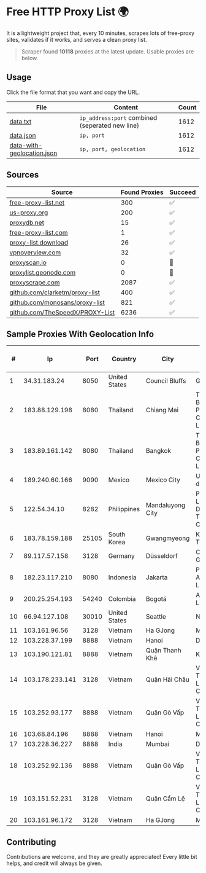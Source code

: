
# Free HTTP Proxy List 🌍

It is a lightweight project that, every 10 minutes, scrapes lots of free-proxy sites, validates if it works, and serves a clean proxy list.


> Scraper found **10118** proxies at the latest update. Usable proxies are below.

## Usage

Click the file format that you want and copy the URL.


|File|Content|Count|
|----|-------|-----|
|[data.txt](https://raw.githubusercontent.com/themiralay/Proxy-List-World/master/data.txt)|`ip_address:port` combined (seperated new line)|1612|
|[data.json](https://raw.githubusercontent.com/themiralay/Proxy-List-World/master/data.json)|`ip, port`|1612|
|[data-with-geolocation.json](https://raw.githubusercontent.com/themiralay/Proxy-List-World/master/data-with-geolocation.json)|`ip, port, geolocation`|1612|

## Sources

|Source|Found Proxies|Succeed|
|------|-------------|-------|
|[free-proxy-list.net](https://free-proxy-list.net)|300|✅|
|[us-proxy.org](https://www.us-proxy.org)|200|✅|
|[proxydb.net](http://proxydb.net)|15|✅|
|[free-proxy-list.com](https://free-proxy-list.com/?page=&port=&type%5B%5D=http&type%5B%5D=https&up_time=0&search=Search)|1|✅|
|[proxy-list.download](https://www.proxy-list.download/HTTP)|26|✅|
|[vpnoverview.com](https://vpnoverview.com/privacy/anonymous-browsing/free-proxy-servers)|32|✅|
|[proxyscan.io](https://www.proxyscan.io)|0|🚫|
|[proxylist.geonode.com](https://proxylist.geonode.com/api/proxy-list?limit=300&page=1&sort_by=lastChecked&sort_type=desc&protocols=http,https)|0|🚫|
|[proxyscrape.com](https://api.proxyscrape.com/v2/?request=displayproxies&protocol=http&timeout=10000&country=all&ssl=all&anonymity=all)|2087|✅|
|[github.com/clarketm/proxy-list](https://raw.githubusercontent.com/clarketm/proxy-list/master/proxy-list-raw.txt)|400|✅|
|[github.com/monosans/proxy-list](https://raw.githubusercontent.com/monosans/proxy-list/main/proxies/http.txt)|821|✅|
|[github.com/TheSpeedX/PROXY-List](https://raw.githubusercontent.com/TheSpeedX/PROXY-List/master/http.txt)|6236|✅|


## Sample Proxies With Geolocation Info

|#|Ip|Port|Country|City|Internet Service Provider|
|-|--|----|-------|----|-------------------------|
|1|34.31.183.24|8050|United States|Council Bluffs|Google LLC|
|2|183.88.129.198|8080|Thailand|Chiang Mai|Triple T Broadband Public Company Limited|
|3|183.89.161.142|8080|Thailand|Bangkok|Triple T Broadband Public Company Limited|
|4|189.240.60.166|9090|Mexico|Mexico City|Uninet S.A. de C.V.|
|5|122.54.34.10|8282|Philippines|Mandaluyong City|Philippine Long Distance Telephone Co.|
|6|183.78.159.188|25105|South Korea|Gwangmyeong|Korea Telecom|
|7|89.117.57.158|3128|Germany|Düsseldorf|Contabo GmbH|
|8|182.23.117.210|8080|Indonesia|Jakarta|PT Aplikanusa Lintasarta|
|9|200.25.254.193|54240|Colombia|Bogotá|Andinet ON Line|
|10|66.94.127.108|30010|United States|Seattle|Nubes, LLC|
|11|103.161.96.56|3128|Vietnam|Ha GJong|MXGROUP|
|12|103.228.37.199|8888|Vietnam|Hanoi|DXT|
|13|103.190.121.81|8888|Vietnam|Quận Thanh Khê|KINGBOND|
|14|103.178.233.141|3128|Vietnam|Quận Hải Châu|Viet Digital Technology Liability Company|
|15|103.252.93.177|8888|Vietnam|Quận Gò Vấp|Viet Digital Technology Liability Company|
|16|103.68.84.196|8888|Vietnam|Hanoi|MIND|
|17|103.228.36.227|8888|India|Mumbai|DXT|
|18|103.252.92.136|8888|Vietnam|Quận Gò Vấp|Viet Digital Technology Liability Company|
|19|103.151.52.231|3128|Vietnam|Quận Cẩm Lệ|Viet Digital Technology Liability Company|
|20|103.161.96.172|3128|Vietnam|Ha GJong|MXGROUP|



## Contributing

Contributions are welcome, and they are greatly appreciated! Every
little bit helps, and credit will always be given.

